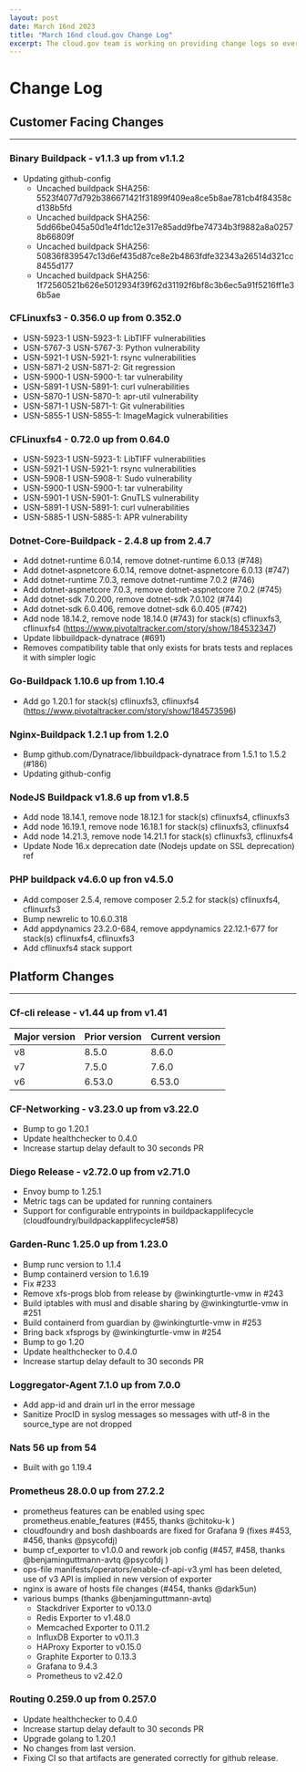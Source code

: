 ```yaml
---
layout: post
date: March 16nd 2023
title: "March 16nd cloud.gov Change Log"
excerpt: The cloud.gov team is working on providing change logs so everyone can see new features and updates. Happy March Madness!
---
```


# Change Log

## Customer Facing Changes
---
### Binary Buildpack - v1.1.3 up from v1.1.2
* Updating github-config
  * Uncached buildpack SHA256: 5523f4077d792b386671421f31899f409ea8ce5b8ae781cb4f84358cd138b5fd
  * Uncached buildpack SHA256: 5dd66be045a50d1e4f1dc12e317e85add9fbe74734b3f9882a8a02578b66809f
  * Uncached buildpack SHA256: 50836f839547c13d6ef435d87ce8e2b4863fdfe32343a26514d321cc8455d177
  * Uncached buildpack SHA256: 1f72560521b626e5012934f39f62d31192f6bf8c3b6ec5a91f5216ff1e36b5ae

### CFLinuxfs3 - 0.356.0 up from 0.352.0
* USN-5923-1 USN-5923-1: LibTIFF vulnerabilities
* USN-5767-3 USN-5767-3: Python vulnerability
* USN-5921-1 USN-5921-1: rsync vulnerabilities
* USN-5871-2 USN-5871-2: Git regression
* USN-5900-1 USN-5900-1: tar vulnerability
* USN-5891-1 USN-5891-1: curl vulnerabilities
* USN-5870-1 USN-5870-1: apr-util vulnerability
* USN-5871-1 USN-5871-1: Git vulnerabilities
* USN-5855-1 USN-5855-1: ImageMagick vulnerabilities

### CFLinuxfs4 - 0.72.0 up from 0.64.0
* USN-5923-1 USN-5923-1: LibTIFF vulnerabilities
* USN-5921-1 USN-5921-1: rsync vulnerabilities
* USN-5908-1 USN-5908-1: Sudo vulnerability
* USN-5900-1 USN-5900-1: tar vulnerability
* USN-5901-1 USN-5901-1: GnuTLS vulnerability
* USN-5891-1 USN-5891-1: curl vulnerabilities
* USN-5885-1 USN-5885-1: APR vulnerability

### Dotnet-Core-Buildpack - 2.4.8 up from 2.4.7
* Add dotnet-runtime 6.0.14, remove dotnet-runtime 6.0.13 (#748)
* Add dotnet-aspnetcore 6.0.14, remove dotnet-aspnetcore 6.0.13 (#747)
* Add dotnet-runtime 7.0.3, remove dotnet-runtime 7.0.2 (#746)
* Add dotnet-aspnetcore 7.0.3, remove dotnet-aspnetcore 7.0.2 (#745)
* Add dotnet-sdk 7.0.200, remove dotnet-sdk 7.0.102 (#744)
* Add dotnet-sdk 6.0.406, remove dotnet-sdk 6.0.405 (#742)
* Add node 18.14.2, remove node 18.14.0 (#743)
    for stack(s) cflinuxfs3, cflinuxfs4
    (https://www.pivotaltracker.com/story/show/184532347)
* Update libbuildpack-dynatrace (#691)
* Removes compatibility table that only exists for brats tests and replaces it with simpler logic

### Go-Buildpack 1.10.6 up from 1.10.4
* Add go 1.20.1
for stack(s) cflinuxfs3, cflinuxfs4
(https://www.pivotaltracker.com/story/show/184573596)

### Nginx-Buildpack 1.2.1 up from 1.2.0
* Bump github.com/Dynatrace/libbuildpack-dynatrace from 1.5.1 to 1.5.2 (#186)
* Updating github-config

### NodeJS Buildpack v1.8.6 up from v1.8.5
* Add node 18.14.1, remove node 18.12.1 for stack(s) cflinuxfs4, cflinuxfs3
* Add node 16.19.1, remove node 16.18.1 for stack(s) cflinuxfs3, cflinuxfs4
* Add node 14.21.3, remove node 14.21.1 for stack(s) cflinuxfs3, cflinuxfs4
* Update Node 16.x deprecation date (Nodejs update on SSL deprecation) ref

### PHP buildpack v4.6.0 up fron v4.5.0
* Add composer 2.5.4, remove composer 2.5.2 for stack(s) cflinuxfs4, cflinuxfs3
* Bump newrelic to 10.6.0.318
* Add appdynamics 23.2.0-684, remove appdynamics 22.12.1-677 for stack(s) cflinuxfs4, cflinuxfs3
* Add cflinuxfs4 stack support

## Platform Changes
---
### Cf-cli release - v1.44 up from v1.41
| Major version |Prior version |	Current version
| -----| -----| -----|
| v8	| 8.5.0	| 8.6.0
|v7	| 7.5.0	| 7.6.0
|v6	| 6.53.0 | 6.53.0

### CF-Networking - v3.23.0 up from v3.22.0
* Bump to go 1.20.1
* Update healthchecker to 0.4.0
* Increase startup delay default to 30 seconds PR

### Diego Release - v2.72.0 up from v2.71.0
* Envoy bump to 1.25.1
* Metric tags can be updated for running containers
* Support for configurable entrypoints in buildpackapplifecycle (cloudfoundry/buildpackapplifecycle#58)

### Garden-Runc 1.25.0 up from 1.23.0
* Bump runc version to 1.1.4
* Bump containerd version to 1.6.19
* Fix #233
* Remove xfs-progs blob from release by @winkingturtle-vmw in #243
* Build iptables with musl and disable sharing by @winkingturtle-vmw in #251
* Build containerd from guardian by @winkingturtle-vmw in #253
* Bring back xfsprogs by @winkingturtle-vmw in #254
* Bump to go 1.20
* Update healthchecker to 0.4.0
* Increase startup delay default to 30 seconds PR

### Loggregator-Agent 7.1.0 up from 7.0.0
* Add app-id and drain url in the error message
* Sanitize ProcID in syslog messages so messages with utf-8 in the source_type are not dropped

### Nats 56 up from 54
* Built with go 1.19.4

### Prometheus 28.0.0 up from 27.2.2
* prometheus features can be enabled using spec prometheus.enable_features (#455, thanks @chitoku-k )
* cloudfoundry and bosh dashboards are fixed for Grafana 9 (fixes #453, #456, thanks @psycofdj)
* bump cf_exporter to v1.0.0 and rework job config (#457, #458, thanks @benjaminguttmann-avtq @psycofdj )
* ops-file manifests/operators/enable-cf-api-v3.yml has been deleted, use of v3 API is implied in new version of exporter
* nginx is aware of hosts file changes (#454, thanks @dark5un)
* various bumps (thanks @benjaminguttmann-avtq)
  * Stackdriver Exporter to v0.13.0
  * Redis Exporter to v1.48.0
  * Memcached Exporter to 0.11.2
  * InfluxDB Exporter to v0.11.3
  * HAProxy Exporter to v0.15.0
  * Graphite Exporter to 0.13.3
  * Grafana to 9.4.3
  * Prometheus to v2.42.0

### Routing 0.259.0 up from 0.257.0
* Update healthchecker to 0.4.0
* Increase startup delay default to 30 seconds PR
* Upgrade golang to 1.20.1
* No changes from last version.
* Fixing CI so that artifacts are generated correctly for github release.


